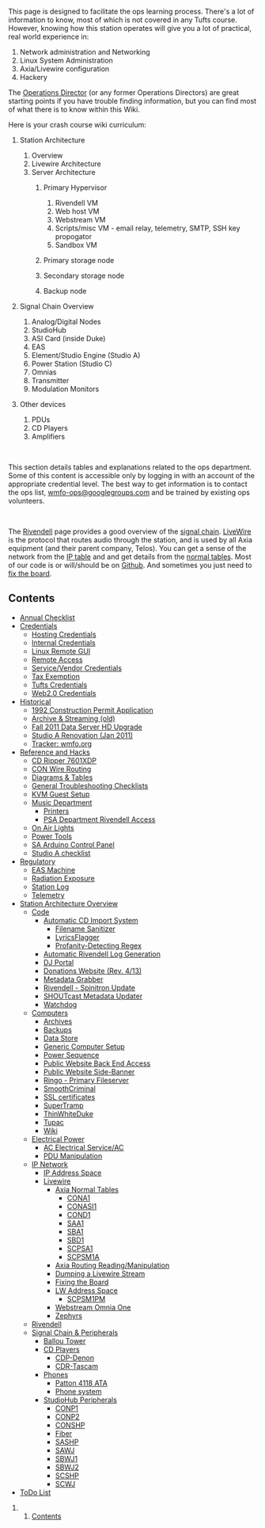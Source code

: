 This page is designed to facilitate the ops learning process. There's a
lot of information to know, most of which is not covered in any Tufts
course. However, knowing how this station operates will give you a lot
of practical, real world experience in:

1.  Network administration and Networking
2.  Linux System Administration
3.  Axia/Livewire configuration
4.  Hackery

The [Operations
Director](/About_WMFO/Executive_Board/Operations_Dept. "Operations Dept.") (or
any former Operations Directors) are great starting points if you have
trouble finding information, but you can find most of what there is to
know within this Wiki.

Here is your crash course wiki curriculum:

1.  Station Architecture
    1.  Overview
    2.  Livewire Architecture
    3.  Server Architecture
        1.  Primary Hypervisor
            1.  Rivendell VM
            2.  Web host VM
            3.  Webstream VM
            4.  Scripts/misc VM - email relay, telemetry, SMTP, SSH key
                propogator
            5.  Sandbox VM

        2.  Primary storage node
        3.  Secondary storage node
        4.  Backup node

2.  Signal Chain Overview
    1.  Analog/Digital Nodes
    2.  StudioHub
    3.  ASI Card (inside Duke)
    4.  EAS
    5.  Element/Studio Engine (Studio A)
    6.  Power Station (Studio C)
    7.  Omnias
    8.  Transmitter
    9.  Modulation Monitors

3.  Other devices
    1.  PDUs
    2.  CD Players
    3.  Amplifiers

 

This section details tables and explanations related to the ops
department. Some of this content is accessible only by logging in with
an account of the appropriate credential level. The best way to get
information is to contact the ops list,
[wmfo-ops@googlegroups.com](mailto:wmfo-ops@googlegroups.com "wmfo-ops@googlegroups.com") and
be trained by existing ops volunteers.

 

The [Rivendell](https://wiki.wmfo.org/Operations/Rivendell "Rivendell")
page provides a good overview of the [signal
chain](https://docs.google.com/a/wmfo.org/drawings/d/1ZioPk_CP5EZg8U6Jix9IY1ol_1xH6u0A_kD7RZt3h1g/edit "https://docs.google.com/a/wmfo.org/drawings/d/1ZioPk_CP5EZg8U6Jix9IY1ol_1xH6u0A_kD7RZt3h1g/edit").
[LiveWire](https://wiki.wmfo.org/Operations/Axia_and_Telos "Axia and Telos")
is the protocol that routes audio through the station, and is used by
all Axia equipment (and their parent company, Telos). You can get a
sense of the network from the
[I](https://wiki.wmfo.org/index.php?title=Operations/Diagrams_%26_Tables/IP_Address_Space "IP Address Space")[P
table](https://wiki.wmfo.org/index.php?title=Operations/Diagrams_%26_Tables/IP_Address_Space "IP Address Space") and
and get details from the [normal
tables](https://wiki.wmfo.org/index.php?title=Operations/Diagrams_%26_Tables/Axia_Normal_Tables "Axia Normal Tables").
Most of our code is or will/should be on
[Github](https://github.com/organizations/WMFO "https://github.com/organizations/WMFO").
And sometimes you just need to [fix the
board](https://wiki.wmfo.org/Operations/Axia_and_Telos/Fixing_the_Board "Fixing the Board").

Contents 
--------

-   [Annual
    Checklist](https://wiki.wmfo.org/Operations/Annual_Checklist "Operations/Annual_Checklist")
-   [Credentials](https://wiki.wmfo.org/Operations/Credentials "Operations/Credentials")
    -   [Hosting
        Credentials](https://wiki.wmfo.org/Operations/Credentials/Hosting_Credentials "Operations/Credentials/Hosting_Credentials")
    -   [Internal
        Credentials](https://wiki.wmfo.org/Operations/Credentials/Internal_Credentials "Operations/Credentials/Internal_Credentials")
    -   [Linux Remote
        GUI](https://wiki.wmfo.org/Operations/Credentials/Linux_Remote_GUI "Operations/Credentials/Linux_Remote_GUI")
    -   [Remote
        Access](https://wiki.wmfo.org/Operations/Credentials/Remote_Access "Operations/Credentials/Remote_Access")
    -   [Service/Vendor
        Credentials](https://wiki.wmfo.org/Operations/Credentials/Service%2F%2FVendor_Credentials "Operations/Credentials/Service//Vendor_Credentials")
    -   [Tax
        Exemption](https://wiki.wmfo.org/Operations/Credentials/Tax_Exemption "Operations/Credentials/Tax_Exemption")
    -   [Tufts
        Credentials](https://wiki.wmfo.org/Operations/Credentials/Tufts_Credentials "Operations/Credentials/Tufts_Credentials")
    -   [Web2.0
        Credentials](https://wiki.wmfo.org/Operations/Credentials/Web2.0_Credentials "Operations/Credentials/Web2.0_Credentials")
-   [Historical](https://wiki.wmfo.org/Operations/Historical "Operations/Historical")
    -   [1992 Construction Permit
        Application](https://wiki.wmfo.org/Operations/Historical/1992_Construction_Permit_Application "Operations/Historical/1992_Construction_Permit_Application")
    -   [Archive & Streaming
        (old)](https://wiki.wmfo.org/index.php?title=Operations/Historical/Archive_%26_Streaming_(old) "Operations/Historical/Archive_&_Streaming_(old)")
    -   [Fall 2011 Data Server HD
        Upgrade](https://wiki.wmfo.org/Operations/Historical/Fall_2011_Data_Server_HD_Upgrade "Operations/Historical/Fall_2011_Data_Server_HD_Upgrade")
    -   [Studio A Renovation (Jan
        2011)](https://wiki.wmfo.org/Operations/Historical/Studio_A_Renovation_(Jan_2011) "Operations/Historical/Studio_A_Renovation_(Jan_2011)")
    -   [Tracker:
        wmfo.org](https://wiki.wmfo.org/Operations/Historical/Tracker%3A_wmfo.org "Operations/Historical/Tracker:_wmfo.org")
-   [Reference and
    Hacks](https://wiki.wmfo.org/Operations/Reference_and_Hacks "Operations/Reference_and_Hacks")
    -   [CD Ripper
        7601XDP](https://wiki.wmfo.org/Operations/Reference_and_Hacks/CD_Ripper_7601XDP "Operations/Reference_and_Hacks/CD_Ripper_7601XDP")
    -   [CON Wire
        Routing](https://wiki.wmfo.org/Operations/Reference_and_Hacks/CON_Wire_Routing "Operations/Reference_and_Hacks/CON_Wire_Routing")
    -   [Diagrams &
        Tables](https://wiki.wmfo.org/index.php?title=Operations/Reference_and_Hacks/Diagrams_%26_Tables "Operations/Reference_and_Hacks/Diagrams_&_Tables")
    -   [General Troubleshooting
        Checklists](https://wiki.wmfo.org/Operations/Reference_and_Hacks/General_Troubleshooting_Checklists "Operations/Reference_and_Hacks/General_Troubleshooting_Checklists")
    -   [KVM Guest
        Setup](https://wiki.wmfo.org/Operations/Reference_and_Hacks/KVM_Guest_Setup "Operations/Reference_and_Hacks/KVM_Guest_Setup")
    -   [Music
        Department](https://wiki.wmfo.org/Operations/Reference_and_Hacks/Music_Department "Operations/Reference_and_Hacks/Music_Department")
        -   [Printers](https://wiki.wmfo.org/Operations/Reference_and_Hacks/Music_Department/Printers "Operations/Reference_and_Hacks/Music_Department/Printers")
        -   [PSA Department Rivendell
            Access](https://wiki.wmfo.org/Operations/Reference_and_Hacks/Music_Department/PSA_Department_Rivendell_Access "Operations/Reference_and_Hacks/Music_Department/PSA_Department_Rivendell_Access")
    -   [On Air
        Lights](https://wiki.wmfo.org/Operations/Reference_and_Hacks/On_Air_Lights "Operations/Reference_and_Hacks/On_Air_Lights")
    -   [Power
        Tools](https://wiki.wmfo.org/Operations/Reference_and_Hacks/Power_Tools "Operations/Reference_and_Hacks/Power_Tools")
    -   [SA Arduino Control
        Panel](https://wiki.wmfo.org/Operations/Reference_and_Hacks/SA_Arduino_Control_Panel "Operations/Reference_and_Hacks/SA_Arduino_Control_Panel")
    -   [Studio A
        checklist](https://wiki.wmfo.org/Operations/Reference_and_Hacks/Studio_A_checklist "Operations/Reference_and_Hacks/Studio_A_checklist")
-   [Regulatory](https://wiki.wmfo.org/Operations/Regulatory "Operations/Regulatory")
    -   [EAS
        Machine](https://wiki.wmfo.org/Operations/Regulatory/EAS_Machine "Operations/Regulatory/EAS_Machine")
    -   [Radiation
        Exposure](https://wiki.wmfo.org/Operations/Regulatory/Radiation_Exposeure "Operations/Regulatory/Radiation_Exposeure")
    -   [Station
        Log](https://wiki.wmfo.org/Operations/Regulatory/Station_Log "Operations/Regulatory/Station_Log")
    -   [Telemetry](https://wiki.wmfo.org/Operations/Regulatory/Telemetry "Operations/Regulatory/Telemetry")
-   [Station Architecture
    Overview](https://wiki.wmfo.org/Operations/Station_Architecture_Overview "Operations/Station_Architecture_Overview")
    -   [Code](https://wiki.wmfo.org/Operations/Station_Architecture_Overview/Code "Operations/Station_Architecture_Overview/Code")
        -   [Automatic CD Import
            System](https://wiki.wmfo.org/Operations/Station_Architecture_Overview/Code/Automatic_CD_Import_System "Operations/Station_Architecture_Overview/Code/Automatic_CD_Import_System")
            -   [Filename
                Sanitizer](https://wiki.wmfo.org/Operations/Station_Architecture_Overview/Code/Automatic_CD_Import_System/Filename_Sanitizer "Operations/Station_Architecture_Overview/Code/Automatic_CD_Import_System/Filename_Sanitizer")
            -   [LyricsFlagger](https://wiki.wmfo.org/Operations/Station_Architecture_Overview/Code/Automatic_CD_Import_System/LyricsChecker "Operations/Station_Architecture_Overview/Code/Automatic_CD_Import_System/LyricsChecker")
            -   [Profanity-Detecting
                Regex](https://wiki.wmfo.org/Operations/Station_Architecture_Overview/Code/Automatic_CD_Import_System/Profanity-Detecting_Regex "Operations/Station_Architecture_Overview/Code/Automatic_CD_Import_System/Profanity-Detecting_Regex")
        -   [Automatic Rivendell Log
            Generation](https://wiki.wmfo.org/Operations/Station_Architecture_Overview/Code/Automatic_Rivendell_Log_Generation "Operations/Station_Architecture_Overview/Code/Automatic_Rivendell_Log_Generation")
        -   [DJ
            Portal](https://wiki.wmfo.org/Operations/Station_Architecture_Overview/Code/DJ_Portal "Operations/Station_Architecture_Overview/Code/DJ_Portal")
        -   [Donations Website (Rev.
            4/13)](https://wiki.wmfo.org/Operations/Station_Architecture_Overview/Code/Donations_Website_(Rev._4%2F%2F13) "Operations/Station_Architecture_Overview/Code/Donations_Website_(Rev._4//13)")
        -   [Metadata
            Grabber](https://wiki.wmfo.org/Operations/Station_Architecture_Overview/Code/Metadata_Grabber "Operations/Station_Architecture_Overview/Code/Metadata_Grabber")
        -   [Rivendell - Spinitron
            Update](https://wiki.wmfo.org/Operations/Station_Architecture_Overview/Code/Rivendell_-_Spinitron_Update "Operations/Station_Architecture_Overview/Code/Rivendell_-_Spinitron_Update")
        -   [SHOUTcast Metadata
            Updater](https://wiki.wmfo.org/Operations/Station_Architecture_Overview/Code/SHOUTcast_Metadata_Updater "Operations/Station_Architecture_Overview/Code/SHOUTcast_Metadata_Updater")
        -   [Watchdog](https://wiki.wmfo.org/Operations/Station_Architecture_Overview/Code/Watchdog "Operations/Station_Architecture_Overview/Code/Watchdog")
    -   [Computers](https://wiki.wmfo.org/Operations/Station_Architecture_Overview/Computers "Operations/Station_Architecture_Overview/Computers")
        -   [Archives](https://wiki.wmfo.org/Operations/Station_Architecture_Overview/Computers/Archives "Operations/Station_Architecture_Overview/Computers/Archives")
        -   [Backups](https://wiki.wmfo.org/Operations/Station_Architecture_Overview/Computers/Backups "Operations/Station_Architecture_Overview/Computers/Backups")
        -   [Data
            Store](https://wiki.wmfo.org/Operations/Station_Architecture_Overview/Computers/Data_Store "Operations/Station_Architecture_Overview/Computers/Data_Store")
        -   [Generic Computer
            Setup](https://wiki.wmfo.org/Operations/Station_Architecture_Overview/Computers/Generic_Computer_Setup "Operations/Station_Architecture_Overview/Computers/Generic_Computer_Setup")
        -   [Power
            Sequence](https://wiki.wmfo.org/Operations/Station_Architecture_Overview/Computers/Power_Sequence "Operations/Station_Architecture_Overview/Computers/Power_Sequence")
        -   [Public Website Back End
            Access](https://wiki.wmfo.org/Operations/Station_Architecture_Overview/Computers/Public_Website_Back_End_Access "Operations/Station_Architecture_Overview/Computers/Public_Website_Back_End_Access")
        -   [Public Website
            Side-Banner](https://wiki.wmfo.org/Operations/Station_Architecture_Overview/Computers/Public_Website_Side-Banner "Operations/Station_Architecture_Overview/Computers/Public_Website_Side-Banner")
        -   [Ringo - Primary
            Fileserver](https://wiki.wmfo.org/Operations/Station_Architecture_Overview/Computers/Ringo_-_Primary_Fileserver "Operations/Station_Architecture_Overview/Computers/Ringo_-_Primary_Fileserver")
        -   [SmoothCriminal](https://wiki.wmfo.org/Operations/Station_Architecture_Overview/Computers/SmoothCriminal "Operations/Station_Architecture_Overview/Computers/SmoothCriminal")
        -   [SSL
            certificates](https://wiki.wmfo.org/Operations/Station_Architecture_Overview/Computers/SSL_certificates "Operations/Station_Architecture_Overview/Computers/SSL_certificates")
        -   [SuperTramp](https://wiki.wmfo.org/Operations/Station_Architecture_Overview/Computers/SuperTramp "Operations/Station_Architecture_Overview/Computers/SuperTramp")
        -   [ThinWhiteDuke](https://wiki.wmfo.org/Operations/Station_Architecture_Overview/Computers/ThinWhiteDuke "Operations/Station_Architecture_Overview/Computers/ThinWhiteDuke")
        -   [Tupac](https://wiki.wmfo.org/Operations/Station_Architecture_Overview/Computers/Tupac "Operations/Station_Architecture_Overview/Computers/Tupac")
        -   [Wiki](https://wiki.wmfo.org/Operations/Station_Architecture_Overview/Computers/Wiki "Operations/Station_Architecture_Overview/Computers/Wiki")
    -   [Electrical
        Power](https://wiki.wmfo.org/Operations/Station_Architecture_Overview/Electrical_Power "Operations/Station_Architecture_Overview/Electrical_Power")
        -   [AC Electrical
            Service/AC](https://wiki.wmfo.org/Operations/Station_Architecture_Overview/Electrical_Power/AC_Electrical_Service%2F%2FAC "Operations/Station_Architecture_Overview/Electrical_Power/AC_Electrical_Service//AC")
        -   [PDU
            Manipulation](https://wiki.wmfo.org/Operations/Station_Architecture_Overview/Electrical_Power/PDU_Manipulation "Operations/Station_Architecture_Overview/Electrical_Power/PDU_Manipulation")
    -   [IP
        Network](https://wiki.wmfo.org/Operations/Station_Architecture_Overview/IP_Network "Operations/Station_Architecture_Overview/IP_Network")
        -   [IP Address
            Space](https://wiki.wmfo.org/Operations/Station_Architecture_Overview/IP_Network/IP_Address_Space "Operations/Station_Architecture_Overview/IP_Network/IP_Address_Space")
        -   [Livewire](https://wiki.wmfo.org/Operations/Station_Architecture_Overview/IP_Network/Livewire "Operations/Station_Architecture_Overview/IP_Network/Livewire")
            -   [Axia Normal
                Tables](https://wiki.wmfo.org/Operations/Station_Architecture_Overview/IP_Network/Livewire/Axia_Normal_Tables "Operations/Station_Architecture_Overview/IP_Network/Livewire/Axia_Normal_Tables")
                -   [CONA1](https://wiki.wmfo.org/Operations/Station_Architecture_Overview/IP_Network/Livewire/Axia_Normal_Tables/CONA1 "Operations/Station_Architecture_Overview/IP_Network/Livewire/Axia_Normal_Tables/CONA1")
                -   [CONASI1](https://wiki.wmfo.org/Operations/Station_Architecture_Overview/IP_Network/Livewire/Axia_Normal_Tables/CONASI1 "Operations/Station_Architecture_Overview/IP_Network/Livewire/Axia_Normal_Tables/CONASI1")
                -   [COND1](https://wiki.wmfo.org/Operations/Station_Architecture_Overview/IP_Network/Livewire/Axia_Normal_Tables/COND1 "Operations/Station_Architecture_Overview/IP_Network/Livewire/Axia_Normal_Tables/COND1")
                -   [SAA1](https://wiki.wmfo.org/Operations/Station_Architecture_Overview/IP_Network/Livewire/Axia_Normal_Tables/SAA1 "Operations/Station_Architecture_Overview/IP_Network/Livewire/Axia_Normal_Tables/SAA1")
                -   [SBA1](https://wiki.wmfo.org/Operations/Station_Architecture_Overview/IP_Network/Livewire/Axia_Normal_Tables/SBA1 "Operations/Station_Architecture_Overview/IP_Network/Livewire/Axia_Normal_Tables/SBA1")
                -   [SBD1](https://wiki.wmfo.org/Operations/Station_Architecture_Overview/IP_Network/Livewire/Axia_Normal_Tables/SBD1 "Operations/Station_Architecture_Overview/IP_Network/Livewire/Axia_Normal_Tables/SBD1")
                -   [SCPSA1](https://wiki.wmfo.org/Operations/Station_Architecture_Overview/IP_Network/Livewire/Axia_Normal_Tables/SCPSA1 "Operations/Station_Architecture_Overview/IP_Network/Livewire/Axia_Normal_Tables/SCPSA1")
                -   [SCPSM1A](https://wiki.wmfo.org/Operations/Station_Architecture_Overview/IP_Network/Livewire/Axia_Normal_Tables/SCPSM1A "Operations/Station_Architecture_Overview/IP_Network/Livewire/Axia_Normal_Tables/SCPSM1A")
            -   [Axia Routing
                Reading/Manipulation](https://wiki.wmfo.org/Operations/Station_Architecture_Overview/IP_Network/Livewire/Axia_Routing_Reading%2F%2FManipulation "Operations/Station_Architecture_Overview/IP_Network/Livewire/Axia_Routing_Reading//Manipulation")
            -   [Dumping a Livewire
                Stream](https://wiki.wmfo.org/Operations/Station_Architecture_Overview/IP_Network/Livewire/Dumping_a_Livewire_Stream "Operations/Station_Architecture_Overview/IP_Network/Livewire/Dumping_a_Livewire_Stream")
            -   [Fixing the
                Board](https://wiki.wmfo.org/Operations/Station_Architecture_Overview/IP_Network/Livewire/Fixing_the_Board "Operations/Station_Architecture_Overview/IP_Network/Livewire/Fixing_the_Board")
            -   [LW Address
                Space](https://wiki.wmfo.org/Operations/Station_Architecture_Overview/IP_Network/Livewire/LW_Address_Space "Operations/Station_Architecture_Overview/IP_Network/Livewire/LW_Address_Space")
                -   [SCPSM1PM](https://wiki.wmfo.org/Operations/Station_Architecture_Overview/IP_Network/Livewire/LW_Address_Space/SCPSM1PM "Operations/Station_Architecture_Overview/IP_Network/Livewire/LW_Address_Space/SCPSM1PM")
            -   [Webstream Omnia
                One](https://wiki.wmfo.org/Operations/Station_Architecture_Overview/IP_Network/Livewire/Webstream_Omnia_One "Operations/Station_Architecture_Overview/IP_Network/Livewire/Webstream_Omnia_One")
            -   [Zephyrs](https://wiki.wmfo.org/Operations/Station_Architecture_Overview/IP_Network/Livewire/Zephyrs "Operations/Station_Architecture_Overview/IP_Network/Livewire/Zephyrs")
    -   [Rivendell](https://wiki.wmfo.org/Operations/Station_Architecture_Overview/Rivendell "Operations/Station_Architecture_Overview/Rivendell")
    -   [Signal Chain &
        Peripherals](https://wiki.wmfo.org/index.php?title=Operations/Station_Architecture_Overview/Signal_Chain_%26_Peripherals "Operations/Station_Architecture_Overview/Signal_Chain_&_Peripherals")
        -   [Ballou
            Tower](https://wiki.wmfo.org/index.php?title=Operations/Station_Architecture_Overview/Signal_Chain_%26_Peripherals/Ballou_Tower "Operations/Station_Architecture_Overview/Signal_Chain_&_Peripherals/Ballou_Tower")
        -   [CD
            Players](https://wiki.wmfo.org/index.php?title=Operations/Station_Architecture_Overview/Signal_Chain_%26_Peripherals/CD_Players "Operations/Station_Architecture_Overview/Signal_Chain_&_Peripherals/CD_Players")
            -   [CDP-Denon](https://wiki.wmfo.org/index.php?title=Operations/Station_Architecture_Overview/Signal_Chain_%26_Peripherals/CD_Players/CDP-Denon "Operations/Station_Architecture_Overview/Signal_Chain_&_Peripherals/CD_Players/CDP-Denon")
            -   [CDR-Tascam](https://wiki.wmfo.org/index.php?title=Operations/Station_Architecture_Overview/Signal_Chain_%26_Peripherals/CD_Players/CDR-Tascam "Operations/Station_Architecture_Overview/Signal_Chain_&_Peripherals/CD_Players/CDR-Tascam")
        -   [Phones](https://wiki.wmfo.org/index.php?title=Operations/Station_Architecture_Overview/Signal_Chain_%26_Peripherals/Phones "Operations/Station_Architecture_Overview/Signal_Chain_&_Peripherals/Phones")
            -   [Patton 4118
                ATA](https://wiki.wmfo.org/index.php?title=Operations/Station_Architecture_Overview/Signal_Chain_%26_Peripherals/Phones/Patton_4118_ATA "Operations/Station_Architecture_Overview/Signal_Chain_&_Peripherals/Phones/Patton_4118_ATA")
            -   [Phone
                system](https://wiki.wmfo.org/index.php?title=Operations/Station_Architecture_Overview/Signal_Chain_%26_Peripherals/Phones/Phone_system "Operations/Station_Architecture_Overview/Signal_Chain_&_Peripherals/Phones/Phone_system")
        -   [StudioHub
            Peripherals](https://wiki.wmfo.org/index.php?title=Operations/Station_Architecture_Overview/Signal_Chain_%26_Peripherals/StudioHub_Peripherals "Operations/Station_Architecture_Overview/Signal_Chain_&_Peripherals/StudioHub_Peripherals")
            -   [CONP1](https://wiki.wmfo.org/index.php?title=Operations/Station_Architecture_Overview/Signal_Chain_%26_Peripherals/StudioHub_Peripherals/CONP1 "Operations/Station_Architecture_Overview/Signal_Chain_&_Peripherals/StudioHub_Peripherals/CONP1")
            -   [CONP2](https://wiki.wmfo.org/index.php?title=Operations/Station_Architecture_Overview/Signal_Chain_%26_Peripherals/StudioHub_Peripherals/CONP2 "Operations/Station_Architecture_Overview/Signal_Chain_&_Peripherals/StudioHub_Peripherals/CONP2")
            -   [CONSHP](https://wiki.wmfo.org/index.php?title=Operations/Station_Architecture_Overview/Signal_Chain_%26_Peripherals/StudioHub_Peripherals/CONSHP "Operations/Station_Architecture_Overview/Signal_Chain_&_Peripherals/StudioHub_Peripherals/CONSHP")
            -   [Fiber](https://wiki.wmfo.org/index.php?title=Operations/Station_Architecture_Overview/Signal_Chain_%26_Peripherals/StudioHub_Peripherals/Fiber "Operations/Station_Architecture_Overview/Signal_Chain_&_Peripherals/StudioHub_Peripherals/Fiber")
            -   [SASHP](https://wiki.wmfo.org/index.php?title=Operations/Station_Architecture_Overview/Signal_Chain_%26_Peripherals/StudioHub_Peripherals/SASHP "Operations/Station_Architecture_Overview/Signal_Chain_&_Peripherals/StudioHub_Peripherals/SASHP")
            -   [SAWJ](https://wiki.wmfo.org/index.php?title=Operations/Station_Architecture_Overview/Signal_Chain_%26_Peripherals/StudioHub_Peripherals/SAWJ "Operations/Station_Architecture_Overview/Signal_Chain_&_Peripherals/StudioHub_Peripherals/SAWJ")
            -   [SBWJ1](https://wiki.wmfo.org/index.php?title=Operations/Station_Architecture_Overview/Signal_Chain_%26_Peripherals/StudioHub_Peripherals/SBWJ1 "Operations/Station_Architecture_Overview/Signal_Chain_&_Peripherals/StudioHub_Peripherals/SBWJ1")
            -   [SBWJ2](https://wiki.wmfo.org/index.php?title=Operations/Station_Architecture_Overview/Signal_Chain_%26_Peripherals/StudioHub_Peripherals/SBWJ2 "Operations/Station_Architecture_Overview/Signal_Chain_&_Peripherals/StudioHub_Peripherals/SBWJ2")
            -   [SCSHP](https://wiki.wmfo.org/index.php?title=Operations/Station_Architecture_Overview/Signal_Chain_%26_Peripherals/StudioHub_Peripherals/SCSHP "Operations/Station_Architecture_Overview/Signal_Chain_&_Peripherals/StudioHub_Peripherals/SCSHP")
            -   [SCWJ](https://wiki.wmfo.org/index.php?title=Operations/Station_Architecture_Overview/Signal_Chain_%26_Peripherals/StudioHub_Peripherals/SCWJ "Operations/Station_Architecture_Overview/Signal_Chain_&_Peripherals/StudioHub_Peripherals/SCWJ")
-   [ToDo
    List](https://wiki.wmfo.org/Operations/Todo_List "Operations/Todo_List")

1.  1. [Contents](#Contents)

